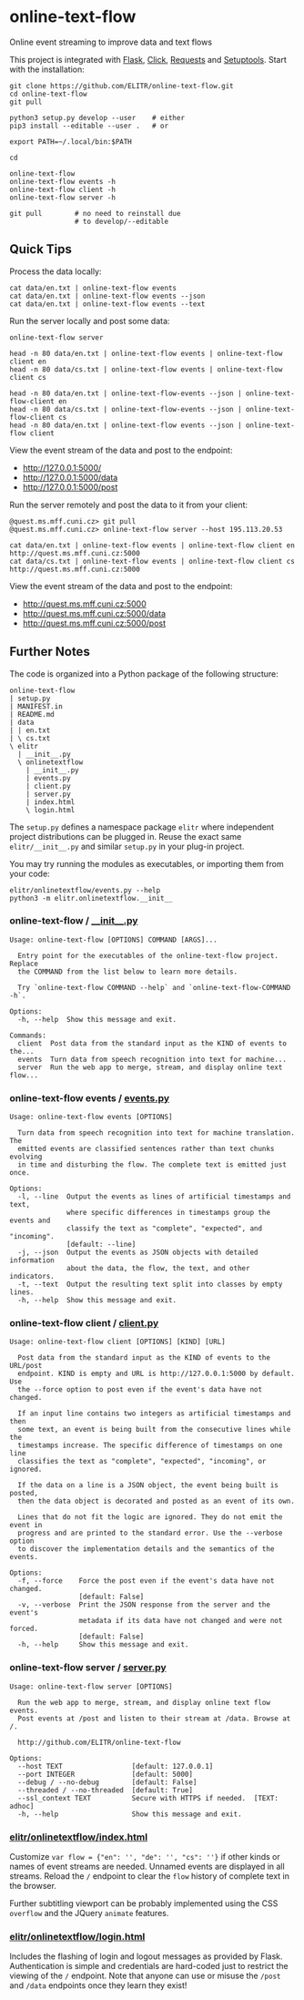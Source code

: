 # online-text-flow
Online event streaming to improve data and text flows

This project is integrated with [Flask](https://flask.palletsprojects.com), [Click](https://click.palletsprojects.com), [Requests](https://requests.readthedocs.io) and [Setuptools](https://setuptools.readthedocs.io). Start with the installation:

    git clone https://github.com/ELITR/online-text-flow.git
    cd online-text-flow
    git pull
    
    python3 setup.py develop --user    # either
    pip3 install --editable --user .   # or
    
    export PATH=~/.local/bin:$PATH

    cd
    
    online-text-flow
    online-text-flow events -h
    online-text-flow client -h
    online-text-flow server -h
    
    git pull        # no need to reinstall due 
                    # to develop/--editable

## Quick Tips

Process the data locally:

    cat data/en.txt | online-text-flow events
    cat data/en.txt | online-text-flow events --json
    cat data/en.txt | online-text-flow events --text

Run the server locally and post some data:

    online-text-flow server
    
    head -n 80 data/en.txt | online-text-flow events | online-text-flow client en
    head -n 80 data/cs.txt | online-text-flow events | online-text-flow client cs
    
    head -n 80 data/en.txt | online-text-flow-events --json | online-text-flow-client en
    head -n 80 data/cs.txt | online-text-flow-events --json | online-text-flow-client cs
    head -n 80 data/en.txt | online-text-flow events --json | online-text-flow client

View the event stream of the data and post to the endpoint:

- http://127.0.0.1:5000/
- http://127.0.0.1:5000/data
- http://127.0.0.1:5000/post

Run the server remotely and post the data to it from your client:

    @quest.ms.mff.cuni.cz> git pull
    @quest.ms.mff.cuni.cz> online-text-flow server --host 195.113.20.53

    cat data/en.txt | online-text-flow events | online-text-flow client en http://quest.ms.mff.cuni.cz:5000
    cat data/cs.txt | online-text-flow events | online-text-flow client cs http://quest.ms.mff.cuni.cz:5000

View the event stream of the data and post to the endpoint:

- http://quest.ms.mff.cuni.cz:5000
- http://quest.ms.mff.cuni.cz:5000/data
- http://quest.ms.mff.cuni.cz:5000/post

## Further Notes

The code is organized into a Python package of the following structure:

    online-text-flow
    | setup.py
    | MANIFEST.in
    | README.md
    | data
    | | en.txt
    | \ cs.txt
    \ elitr
      | __init__.py
      \ onlinetextflow
        | __init__.py
        | events.py
        | client.py
        | server.py
        | index.html
        \ login.html

The `setup.py` defines a namespace package `elitr` where independent project distributions can be plugged in. Reuse the exact same `elitr/__init__.py` and similar `setup.py` in your plug-in project.

You may try running the modules as executables, or importing them from your code:

    elitr/onlinetextflow/events.py --help
    python3 -m elitr.onlinetextflow.__init__

### online-text-flow / [\_\_init\_\_.py](elitr/onlinetextflow/__init__.py)

    Usage: online-text-flow [OPTIONS] COMMAND [ARGS]...
    
      Entry point for the executables of the online-text-flow project. Replace
      the COMMAND from the list below to learn more details.
    
      Try `online-text-flow COMMAND --help` and `online-text-flow-COMMAND -h`.
    
    Options:
      -h, --help  Show this message and exit.
    
    Commands:
      client  Post data from the standard input as the KIND of events to the...
      events  Turn data from speech recognition into text for machine...
      server  Run the web app to merge, stream, and display online text flow...

### online-text-flow events / [events.py](elitr/onlinetextflow/events.py)

    Usage: online-text-flow events [OPTIONS]
    
      Turn data from speech recognition into text for machine translation. The
      emitted events are classified sentences rather than text chunks evolving
      in time and disturbing the flow. The complete text is emitted just once.
    
    Options:
      -l, --line  Output the events as lines of artificial timestamps and text,
                  where specific differences in timestamps group the events and
                  classify the text as "complete", "expected", and "incoming".
                  [default: --line]
      -j, --json  Output the events as JSON objects with detailed information
                  about the data, the flow, the text, and other indicators.
      -t, --text  Output the resulting text split into classes by empty lines.
      -h, --help  Show this message and exit.

### online-text-flow client / [client.py](elitr/onlinetextflow/client.py)

    Usage: online-text-flow client [OPTIONS] [KIND] [URL]
    
      Post data from the standard input as the KIND of events to the URL/post
      endpoint. KIND is empty and URL is http://127.0.0.1:5000 by default. Use
      the --force option to post even if the event's data have not changed.
    
      If an input line contains two integers as artificial timestamps and then
      some text, an event is being built from the consecutive lines while the
      timestamps increase. The specific difference of timestamps on one line
      classifies the text as "complete", "expected", "incoming", or ignored.
    
      If the data on a line is a JSON object, the event being built is posted,
      then the data object is decorated and posted as an event of its own.
    
      Lines that do not fit the logic are ignored. They do not emit the event in
      progress and are printed to the standard error. Use the --verbose option
      to discover the implementation details and the semantics of the events.
    
    Options:
      -f, --force    Force the post even if the event's data have not changed.
                     [default: False]
      -v, --verbose  Print the JSON response from the server and the event's
                     metadata if its data have not changed and were not forced.
                     [default: False]
      -h, --help     Show this message and exit.

### online-text-flow server / [server.py](elitr/onlinetextflow/server.py)

    Usage: online-text-flow server [OPTIONS]
    
      Run the web app to merge, stream, and display online text flow events.
      Post events at /post and listen to their stream at /data. Browse at /.
    
      http://github.com/ELITR/online-text-flow
    
    Options:
      --host TEXT                 [default: 127.0.0.1]
      --port INTEGER              [default: 5000]
      --debug / --no-debug        [default: False]
      --threaded / --no-threaded  [default: True]
      --ssl_context TEXT          Secure with HTTPS if needed.  [TEXT: adhoc]
      -h, --help                  Show this message and exit.

### [elitr/onlinetextflow/index.html](elitr/onlinetextflow/index.html)

Customize `var flow = {"en": '', "de": '', "cs": ''}` if other kinds or names of event streams are needed. Unnamed events are displayed in all streams. Reload the `/` endpoint to clear the `flow` history of complete text in the browser.

Further subtitling viewport can be probably implemented using the CSS `overflow` and the JQuery `animate` features.

### [elitr/onlinetextflow/login.html](elitr/onlinetextflow/login.html)

Includes the flashing of login and logout messages as provided by Flask. Authentication is simple and credentials are hard-coded just to restrict the viewing of the `/` endpoint. Note that anyone can use or misuse the `/post` and `/data` endpoints once they learn they exist!
